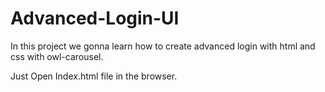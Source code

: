 # Advanced-Login-UI
In this project we gonna learn how to create advanced login with html and css with owl-carousel.

Just Open Index.html file in the browser.
